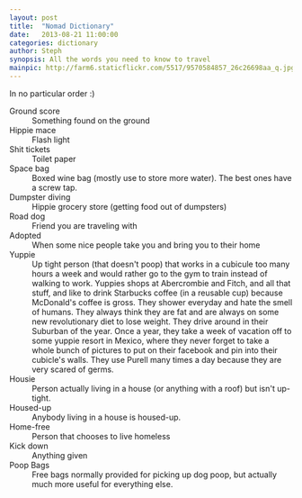 ```yaml
---
layout: post
title:  "Nomad Dictionary"
date:   2013-08-21 11:00:00
categories: dictionary
author: Steph
synopsis: All the words you need to know to travel
mainpic: http://farm6.staticflickr.com/5517/9570584857_26c26698aa_q.jpg
---
```


In no particular order :)

<dl>
	<dt><a name="groundscore"></a>Ground score</dt>
		<dd>Something found on the ground</dd>
	<dt>Hippie mace</dt>
		<dd>Flash light</dd>
	<dt>Shit tickets</dt>
		<dd>Toilet paper</dd>
	<dt>Space bag</dt>
		<dd>Boxed wine bag (mostly use to store more water).  The best ones have a screw tap.</dd>
	<dt>Dumpster diving</dt>
		<dd>Hippie grocery store (getting food out of dumpsters)</dd>
	<dt>Road dog</dt>
		<dd>Friend you are traveling with</dd>
	<dt>Adopted</dt>
		<dd>When some nice people take you and bring you to their home</dd>
	<dt>Yuppie</dt>
		<dd>Up tight person (that doesn't poop) that works in a cubicule too many hours a week and would rather go to the gym to train instead of walking to work. Yuppies shops at Abercrombie and Fitch, and all that stuff, and like to drink Starbucks coffee (in a reusable cup) because McDonald's coffee is gross. They shower everyday and hate the smell of humans. They always think they are fat and are always on some new revolutionary diet to lose weight. They drive around in their Suburban of the year. Once a year, they take a week of vacation off to some yuppie resort in Mexico, where they never forget to take a whole bunch of pictures to put on their facebook and pin into their cubicle's walls. They use Purell many times a day because they are very scared of germs.</dd>
	<dt>Housie</dt>
		<dd>Person actually living in a house (or anything with a roof) but isn't up-tight. </dd>
	<dt>Housed-up</dt>
		<dd>Anybody living in a house is housed-up.</dd>	
	<dt>Home-free</dt>
		<dd>Person that chooses to live homeless</dd>	
	<dt>Kick down</dt>
		<dd>Anything given</dd>
	<dt><a name="poopbag"></a>Poop Bags</dt>
		<dd>Free bags normally provided for picking up dog poop, but actually much more useful for everything else.</dd>
</dl>


<!--
	<dt></dt>
		<dd></dd>
-->